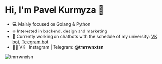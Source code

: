 <h1 align="left">Hi, I'm Pavel Kurmyza 👋</h1>

- 💻 Mainly focused on Golang & Python
- 🔥 Interested in backend, design and marketing
- 💬 Currently working on chatbots with the schedule of my university: [VK bot](http://vk.me/scheduleofulstu), [Telegram bot](https://t.me/scheduleofulstubot)
- 👨‍💻 VK | Instagram | Telegram: **@tmrrwnxtsn**

<p>&nbsp;<img align="left" src="https://github-readme-stats.vercel.app/api?username=tmrrwnxtsn&show_icons=true&hide_title=true" alt="tmrrwnxtsn" /></p>
